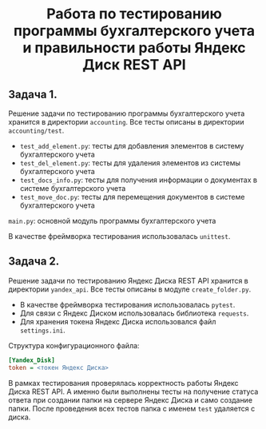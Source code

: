 <h1 align="center"> Работа по тестированию программы бухгалтерского 
учета и правильности работы Яндекс Диск REST API </h1>

## Задача 1.
Решение задачи по тестированию программы бухгалтерского учета хранится в 
директории `accounting`. Все тесты описаны в директории `accounting/test`.

- `test_add_element.py`: тесты для добавления элементов в систему 
бухгалтерского учета
- `test_del_element.py`: тесты для удаления элементов из системы бухгалтерского 
  учета
- `test_docs_info.py`: тесты для получения информации о документах в системе 
  бухгалтерского учета
- `test_move_doc.py`: тесты для перемещения документов в системе бухгалтерского 
  учета


`main.py`: основной модуль программы бухгалтерского учета

В качестве фреймворка тестирования использовалась `unittest`.

## Задача 2.
Решение задачи по тестированию Яндекс Диска REST API хранится в директории 
`yandex_api`. Все тесты описаны в модуле `create_folder.py`.

* В качестве фреймворка тестирования использовалась `pytest`.
* Для связи с Яндекс Диском использовалась библиотека `requests`.
* Для хранения токена Яндекс Диска использовался файл `settings.ini`.

Структура конфигурационного файла:

```ini
[Yandex_Disk]
token = <токен Яндекс Диска>
```

В рамках тестирования проверялась корректность работы Яндекс Диска REST API. 
А именно были выполнены тесты на получение статуса ответа при создании папки 
на сервере Яндекс Диска и само создание папки. После проведения всех тестов 
папка с именем `test` удаляется с диска.
